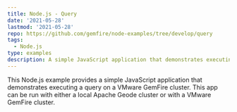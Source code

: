 ```yaml
---
title: Node.js - Query
date: '2021-05-28'
lastmod: '2021-05-28'
repo: https://github.com/gemfire/node-examples/tree/develop/query
tags:
  - Node.js
type: examples
description: A simple JavaScript application that demonstrates executing a query on a VMware GemFire cluster.
---
```


This Node.js example provides a simple JavaScript application that demonstrates executing a query on a VMware GemFire cluster. This app can be run with either a local Apache Geode cluster or with a VMware GemFire cluster.